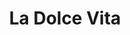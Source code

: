 ---
title: "La Dolce Vita"
year: 1960
rating: 3
stars: "★★★"
rewatched: false
permalink: "la-dolce-vita"
watched_on: 2023-03-22
---